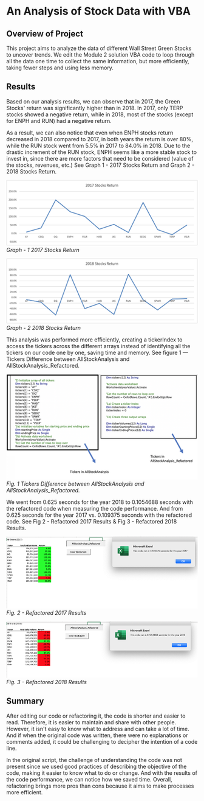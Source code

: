 # An Analysis of Stock Data with VBA

## Overview of Project 

This project aims to analyze the data of different Wall Street Green Stocks to uncover trends. We edit the Module 2 solution VBA code to loop through all the data one time to collect the same information, but more efficiently, taking fewer steps and using less memory. 

## Results

Based on our analysis results, we can observe that in 2017, the Green Stocks' return was significantly higher than in 2018. In 2017, only TERP stocks showed a negative return, while in 2018, most of the stocks (except for ENPH and RUN) had a negative return. 

As a result, we can also notice that even when ENPH stocks return decreased in 2018 compared to 2017, in both years the return is over 80%, while the RUN stock went from 5.5% in 2017 to 84.0% in 2018. Due to the drastic increment of the RUN stock, ENPH seems like a more stable stock to invest in, since there are more factors that need to be considered (value of the stocks, revenues, etc.) See Graph 1 - 2017 Stocks Return and Graph 2 - 2018 Stocks Return. 

![image_name](Resources/2017_Stocks_Return.png)
*Graph - 1 2017 Stocks Return*

![image_name](Resources/2018_Stocks_Return.png)
*Graph - 2 2018 Stocks Return*


This analysis was performed more efficiently, creating a tickerIndex to access the tickers across the different arrays instead of identifying all the tickers on our code one by one, saving time and memory. See figure 1 — Tickers Difference between AllStockAnalysis and AllStockAnalysis_Refactored.


![image_name](Resources/Fig_1_code_comparison.png)
*Fig. 1 Tickers Difference between AllStockAnalysis and AllStockAnalysis_Refactored.*


We went from 0.625 seconds for the year 2018 to 0.1054688 seconds with the refactored code when measuring the code performance. And from 0.625 seconds for the year 2017 vs. 0.109375 seconds with the refactored code. See Fig 2 - Refactored 2017 Results & Fig 3 - Refactored 2018 Results.

![image_name](Resources/VBA_Challenge_2017.png)
*Fig. 2 - Refactored 2017 Results*

![image_name](Resources/VBA_Challenge_2018.png)
*Fig. 3 - Refactored 2018 Results*


## Summary

After editing our code or refactoring it, the code is shorter and easier to read. Therefore, it is easier to maintain and share with other people. However, it isn't easy to know what to address and can take a lot of time. And if when the original code was written, there were no explanations or comments added, it could be challenging to decipher the intention of a code line. 

In the original script, the challenge of understanding the code was not present since we used good practices of describing the objective of the code, making it easier to know what to do or change. And with the results of the code performance, we can notice how we saved time. Overall, refactoring brings more pros than cons because it aims to make processes more efficient. 


